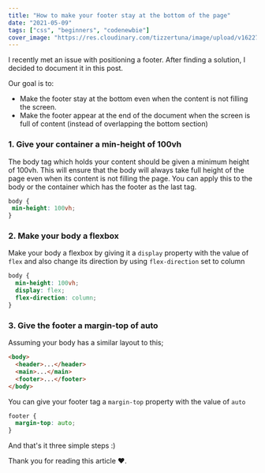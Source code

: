 ```yaml
---
title: "How to make your footer stay at the bottom of the page"
date: "2021-05-09"
tags: ["css", "beginners", "codenewbie"]
cover_image: "https://res.cloudinary.com/tizzertuna/image/upload/v1622757466/Articles/iPhone_12_12_Pro_3_2x_nny9v1.png"
---
```


I recently met an issue with positioning a footer. After finding a solution, I decided to document it in this post.

Our goal is to:

- Make the footer stay at the bottom even when the content is not filling the screen.
- Make the footer appear at the end of the document when the screen is full of content (instead of overlapping the bottom section)

### 1. Give your container a min-height of 100vh

The body tag which holds your content should be given a minimum height of 100vh. This will ensure that the body will always take full height of the page even when its content is not filling the page. You can apply this to the body or the container which has the footer as the last tag.

```css
body {
 min-height: 100vh;
}
```

### 2. Make your body a flexbox

Make your body a flexbox by giving it a `display` property with the value of `flex` and also change its direction by using `flex-direction` set to column

```css
body {
  min-height: 100vh;
  display: flex;
  flex-direction: column;
}
```

### 3. Give the footer a margin-top of auto

Assuming your body has a similar layout to this;

```html
<body>
  <header>...</header>
  <main>...</main>
  <footer>...</footer>
</body>
```

You can give your footer tag a `margin-top` property with the value of `auto`

```css
footer {
  margin-top: auto;
}
```

And that's it three simple steps :)

Thank you for reading this article ♥️.
